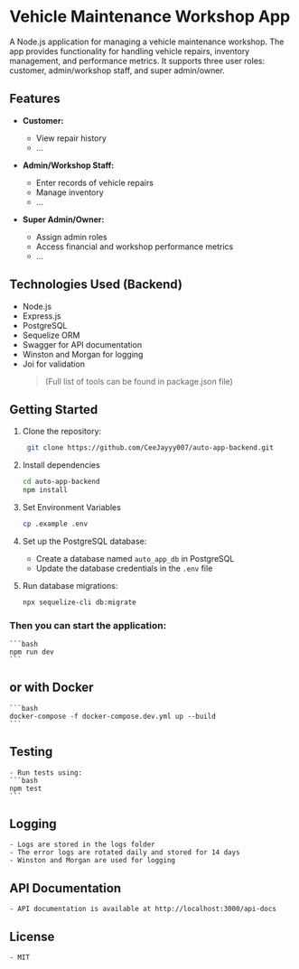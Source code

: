 # Vehicle Maintenance Workshop App

A Node.js application for managing a vehicle maintenance workshop. The app
provides functionality for handling vehicle repairs, inventory management, and
performance metrics. It supports three user roles: customer, admin/workshop
staff, and super admin/owner.

## Features

- **Customer:**

  - View repair history
  - ...

- **Admin/Workshop Staff:**

  - Enter records of vehicle repairs
  - Manage inventory
  - ...

- **Super Admin/Owner:**
  - Assign admin roles
  - Access financial and workshop performance metrics
  - ...

## Technologies Used (Backend)

- Node.js
- Express.js
- PostgreSQL
- Sequelize ORM
- Swagger for API documentation
- Winston and Morgan for logging
- Joi for validation
  > (Full list of tools can be found in package.json file)

## Getting Started

1. Clone the repository:

   ```bash
    git clone https://github.com/CeeJayyy007/auto-app-backend.git
   ```

2. Install dependencies

   ```bash
   cd auto-app-backend
   npm install
   ```

3. Set Environment Variables

   ```bash
   cp .example .env
   ```

4. Set up the PostgreSQL database:

   - Create a database named `auto_app_db` in PostgreSQL
   - Update the database credentials in the `.env` file

5. Run database migrations:

   ```bash
   npx sequelize-cli db:migrate
   ```

### Then you can start the application:

    ```bash
    npm run dev
    ```

## or with Docker

    ```bash
    docker-compose -f docker-compose.dev.yml up --build
    ```

## Testing

    - Run tests using:
    ```bash
    npm test
    ```

## Logging

    - Logs are stored in the logs folder
    - The error logs are rotated daily and stored for 14 days
    - Winston and Morgan are used for logging

## API Documentation

    - API documentation is available at http://localhost:3000/api-docs

## License

    - MIT
